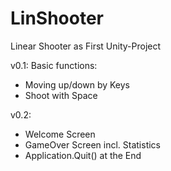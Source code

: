 # LinShooter
Linear Shooter as First Unity-Project

v0.1:
Basic functions:
- Moving up/down by Keys
- Shoot with Space

v0.2:
- Welcome Screen
- GameOver Screen incl. Statistics
- Application.Quit() at the End
